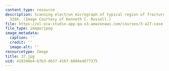 ```yaml
---
content_type: resource
description: Scanning electron micrograph of typical region of fracture surface. Magnified
  320X. (Image Courtesy of Kenneth C. Russell.)
file: https://ol-ocw-studio-app-qa.s3.amazonaws.com/courses/3-a27-case-studies-in-forensic-metallurgy-fall-2007/418340e4b7b3d6374167b884e4677375_37.jpg
file_type: image/jpeg
image_metadata:
  caption: ''
  credit: ''
  image-alt: ''
resourcetype: Image
title: 37.jpg
uid: 418340e4-b7b3-d637-4167-b884e4677375
---
```

